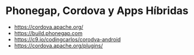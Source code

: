 # Phonegap, Cordova y Apps Híbridas

- https://cordova.apache.org/
- https://build.phonegap.com
- https://c9.io/codingcarlos/corodva-android
- https://cordova.apache.org/plugins/
